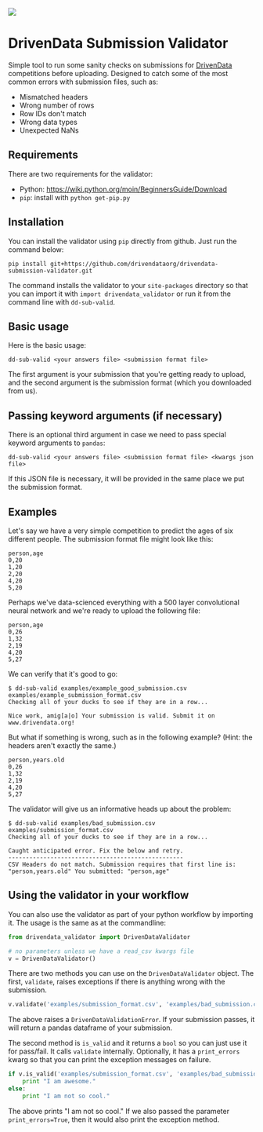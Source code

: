 ![](https://drivendata.s3.amazonaws.com/images/drivendata.png)

DrivenData Submission Validator
===============================

Simple tool to run some sanity checks on submissions for [DrivenData](http://www.drivendata.org/) competitions before uploading. Designed to catch some of the most common errors with submission files, such as:

  * Mismatched headers
  * Wrong number of rows
  * Row IDs don't match
  * Wrong data types
  * Unexpected NaNs

Requirements
------------

There are two requirements for the validator:

 * Python: https://wiki.python.org/moin/BeginnersGuide/Download
 * `pip`: install with `python get-pip.py`


Installation
------------

You can install the validator using `pip` directly from github. Just run the command below:

```
pip install git+https://github.com/drivendataorg/drivendata-submission-validator.git
```

The command installs the validator to your `site-packages` directory so that you can import it with `import drivendata_validator` or run it from the command line with `dd-sub-valid`.

Basic usage
-----------

Here is the basic usage:

    dd-sub-valid <your answers file> <submission format file>

The first argument is your submission that you're getting ready to upload, and the second argument is the submission format (which you downloaded from us).


Passing keyword arguments (if necessary)
----------------------------------------

There is an optional third argument in case we need to pass special keyword arguments to `pandas`:

    dd-sub-valid <your answers file> <submission format file> <kwargs json file>

If this JSON file is necessary, it will be provided in the same place we put the submission format.


Examples
--------

Let's say we have a very simple competition to predict the ages of six different people. The submission format file might look like this:

    person,age
    0,20
    1,20
    2,20
    4,20
    5,20

Perhaps we've data-scienced everything with a 500 layer convolutional neural network and we're ready to upload the following file:

    person,age
    0,26
    1,32
    2,19
    4,20
    5,27

We can verify that it's good to go:

    $ dd-sub-valid examples/example_good_submission.csv examples/example_submission_format.csv 
    Checking all of your ducks to see if they are in a row...
    
    Nice work, amig[a|o] Your submission is valid. Submit it on www.drivendata.org!

But what if something is wrong, such as in the following example? (Hint: the headers aren't exactly the same.)

    person,years.old
    0,26
    1,32
    2,19
    4,20
    5,27
    
The validator will give us an informative heads up about the problem:

    $ dd-sub-valid examples/bad_submission.csv examples/submission_format.csv 
    Checking all of your ducks to see if they are in a row...
    
    Caught anticipated error. Fix the below and retry.
    --------------------------------------------------
    CSV Headers do not match. Submission requires that first line is: "person,years.old" You submitted: "person,age"


Using the validator in your workflow
-------------

You can also use the validator as part of your python workflow by importing it. The usage is the same as at the commandline:

```python
from drivendata_validator import DrivenDataValidator

# no parameters unless we have a read_csv kwargs file
v = DrivenDataValidator()
```

There are two methods you can use on the `DrivenDataValidator` object. The first, `validate`, raises exceptions if there is anything wrong with the submission.

```python
v.validate('examples/submission_format.csv', 'examples/bad_submission.csv')
```

The above raises a `DrivenDataValidationError`. If your submission passes, it will return a pandas dataframe of your submission.

The second method is `is_valid` and it returns a `bool` so you can just use it for pass/fail. It calls `validate` internally. Optionally, it has a `print_errors` kwarg so that you can print the exception messages on failure.

```python
if v.is_valid('examples/submission_format.csv', 'examples/bad_submission.csv'):
    print "I am awesome."
else:
    print "I am not so cool."
```

The above prints "I am not so cool." If we also passed the parameter `print_errors=True`, then it would also print the exception method.



